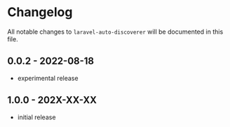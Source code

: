 # Changelog

All notable changes to `laravel-auto-discoverer` will be documented in this file.

## 0.0.2 - 2022-08-18

- experimental release

## 1.0.0 - 202X-XX-XX

- initial release
